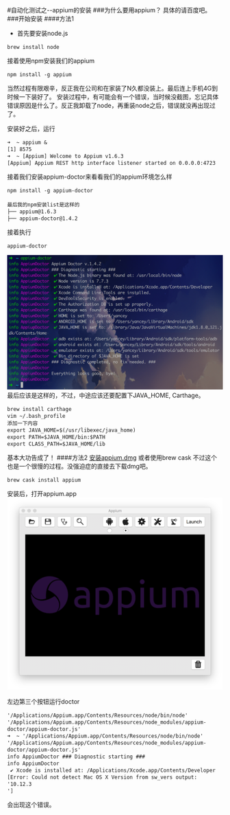 #自动化测试之--appium的安装
###为什么要用appium？
具体的请百度吧。
###开始安装
####方法1
 * 首先要安装node.js
 
 ```
 brew install node
 ```
 接着使用npm安装我们的appium
 
 ```
 npm install -g appium
 ```

当然过程有限艰辛，反正我在公司和在家装了N久都没装上。最后连上手机4G到时候一下装好了。
安装过程中，有可能会有一个错误，当时候没截图，忘记具体错误原因是什么了。反正我卸载了node，再重装node之后，错误就没再出现过了。

安装好之后，运行

```
➜  ~ appium &
[1] 8575
➜  ~ [Appium] Welcome to Appium v1.6.3
[Appium] Appium REST http interface listener started on 0.0.0.0:4723
```

接着我们安装appium-doctor来看看我们的appium环境怎么样

```
npm install -g appium-doctor

最后我的npm安装list是这样的
├── appium@1.6.3
├── appium-doctor@1.4.2
```

接着执行
```
appium-doctor
```
![](./appiumdoctor.png)
最后应该是这样的，不过，中途应该还要配置下JAVA_HOME, Carthage。

```
brew install carthage
vim ~/.bash_profile
添加一下内容
export JAVA_HOME=$(/usr/libexec/java_home)
export PATH=$JAVA_HOME/bin:$PATH
export CLASS_PATH=$JAVA_HOME/lib

```

基本大功告成了！
####方法2
[安装appium.dmg](http://appium.io) 
或者使用brew cask  不过这个也是一个很慢的过程。没强迫症的直接去下载dmg吧。

```
brew cask install appium
```
安装后，打开appium.app
![](./appiumImage.png)

左边第三个按钮运行doctor

```
'/Applications/Appium.app/Contents/Resources/node/bin/node' '/Applications/Appium.app/Contents/Resources/node_modules/appium-doctor/appium-doctor.js'
➜  ~ '/Applications/Appium.app/Contents/Resources/node/bin/node' '/Applications/Appium.app/Contents/Resources/node_modules/appium-doctor/appium-doctor.js'
info AppiumDoctor ### Diagnostic starting ###
info AppiumDoctor 
 ✔ Xcode is installed at: /Applications/Xcode.app/Contents/Developer
[Error: Could not detect Mac OS X Version from sw_vers output: '10.12.3
']
```
会出现这个错误。

